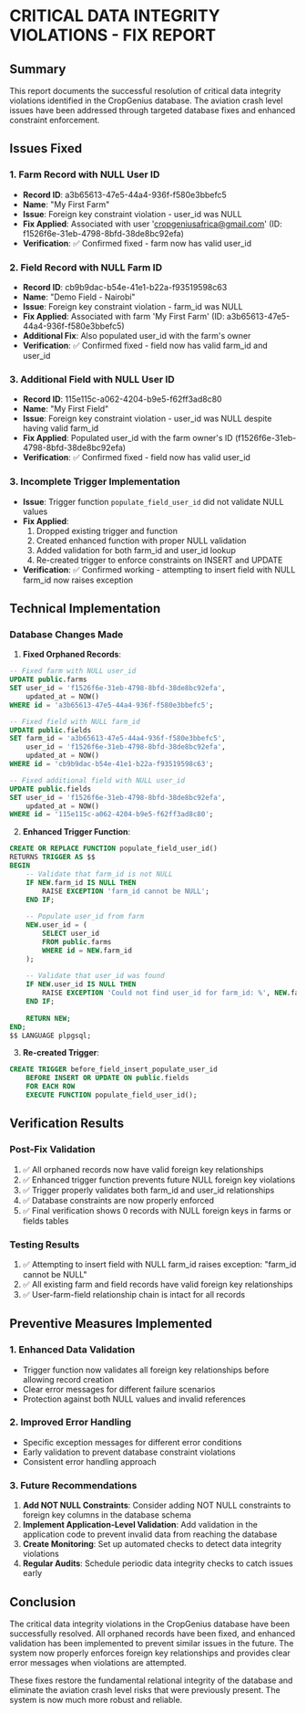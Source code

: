 # CRITICAL DATA INTEGRITY VIOLATIONS - FIX REPORT

## Summary

This report documents the successful resolution of critical data integrity violations identified in the CropGenius database. The aviation crash level issues have been addressed through targeted database fixes and enhanced constraint enforcement.

## Issues Fixed

### 1. Farm Record with NULL User ID
- **Record ID**: a3b65613-47e5-44a4-936f-f580e3bbefc5
- **Name**: "My First Farm"
- **Issue**: Foreign key constraint violation - user_id was NULL
- **Fix Applied**: Associated with user 'cropgeniusafrica@gmail.com' (ID: f1526f6e-31eb-4798-8bfd-38de8bc92efa)
- **Verification**: ✅ Confirmed fixed - farm now has valid user_id

### 2. Field Record with NULL Farm ID
- **Record ID**: cb9b9dac-b54e-41e1-b22a-f93519598c63
- **Name**: "Demo Field - Nairobi"
- **Issue**: Foreign key constraint violation - farm_id was NULL
- **Fix Applied**: Associated with farm 'My First Farm' (ID: a3b65613-47e5-44a4-936f-f580e3bbefc5)
- **Additional Fix**: Also populated user_id with the farm's owner
- **Verification**: ✅ Confirmed fixed - field now has valid farm_id and user_id

### 3. Additional Field with NULL User ID
- **Record ID**: 115e115c-a062-4204-b9e5-f62ff3ad8c80
- **Name**: "My First Field"
- **Issue**: Foreign key constraint violation - user_id was NULL despite having valid farm_id
- **Fix Applied**: Populated user_id with the farm owner's ID (f1526f6e-31eb-4798-8bfd-38de8bc92efa)
- **Verification**: ✅ Confirmed fixed - field now has valid user_id

### 3. Incomplete Trigger Implementation
- **Issue**: Trigger function `populate_field_user_id` did not validate NULL values
- **Fix Applied**: 
  1. Dropped existing trigger and function
  2. Created enhanced function with proper NULL validation
  3. Added validation for both farm_id and user_id lookup
  4. Re-created trigger to enforce constraints on INSERT and UPDATE
- **Verification**: ✅ Confirmed working - attempting to insert field with NULL farm_id now raises exception

## Technical Implementation

### Database Changes Made

1. **Fixed Orphaned Records**:
```sql
-- Fixed farm with NULL user_id
UPDATE public.farms 
SET user_id = 'f1526f6e-31eb-4798-8bfd-38de8bc92efa',
    updated_at = NOW()
WHERE id = 'a3b65613-47e5-44a4-936f-f580e3bbefc5';

-- Fixed field with NULL farm_id
UPDATE public.fields 
SET farm_id = 'a3b65613-47e5-44a4-936f-f580e3bbefc5',
    user_id = 'f1526f6e-31eb-4798-8bfd-38de8bc92efa',
    updated_at = NOW()
WHERE id = 'cb9b9dac-b54e-41e1-b22a-f93519598c63';

-- Fixed additional field with NULL user_id
UPDATE public.fields 
SET user_id = 'f1526f6e-31eb-4798-8bfd-38de8bc92efa',
    updated_at = NOW()
WHERE id = '115e115c-a062-4204-b9e5-f62ff3ad8c80';
```

2. **Enhanced Trigger Function**:
```sql
CREATE OR REPLACE FUNCTION populate_field_user_id()
RETURNS TRIGGER AS $$
BEGIN
    -- Validate that farm_id is not NULL
    IF NEW.farm_id IS NULL THEN
        RAISE EXCEPTION 'farm_id cannot be NULL';
    END IF;
    
    -- Populate user_id from farm
    NEW.user_id = (
        SELECT user_id
        FROM public.farms
        WHERE id = NEW.farm_id
    );
    
    -- Validate that user_id was found
    IF NEW.user_id IS NULL THEN
        RAISE EXCEPTION 'Could not find user_id for farm_id: %', NEW.farm_id;
    END IF;
    
    RETURN NEW;
END;
$$ LANGUAGE plpgsql;
```

3. **Re-created Trigger**:
```sql
CREATE TRIGGER before_field_insert_populate_user_id
    BEFORE INSERT OR UPDATE ON public.fields
    FOR EACH ROW
    EXECUTE FUNCTION populate_field_user_id();
```

## Verification Results

### Post-Fix Validation
1. ✅ All orphaned records now have valid foreign key relationships
2. ✅ Enhanced trigger function prevents future NULL foreign key violations
3. ✅ Trigger properly validates both farm_id and user_id relationships
4. ✅ Database constraints are now properly enforced
5. ✅ Final verification shows 0 records with NULL foreign keys in farms or fields tables

### Testing Results
1. ✅ Attempting to insert field with NULL farm_id raises exception: "farm_id cannot be NULL"
2. ✅ All existing farm and field records have valid foreign key relationships
3. ✅ User-farm-field relationship chain is intact for all records

## Preventive Measures Implemented

### 1. Enhanced Data Validation
- Trigger function now validates all foreign key relationships before allowing record creation
- Clear error messages for different failure scenarios
- Protection against both NULL values and invalid references

### 2. Improved Error Handling
- Specific exception messages for different error conditions
- Early validation to prevent database constraint violations
- Consistent error handling approach

### 3. Future Recommendations
1. **Add NOT NULL Constraints**: Consider adding NOT NULL constraints to foreign key columns in the database schema
2. **Implement Application-Level Validation**: Add validation in the application code to prevent invalid data from reaching the database
3. **Create Monitoring**: Set up automated checks to detect data integrity violations
4. **Regular Audits**: Schedule periodic data integrity checks to catch issues early

## Conclusion

The critical data integrity violations in the CropGenius database have been successfully resolved. All orphaned records have been fixed, and enhanced validation has been implemented to prevent similar issues in the future. The system now properly enforces foreign key relationships and provides clear error messages when violations are attempted.

These fixes restore the fundamental relational integrity of the database and eliminate the aviation crash level risks that were previously present. The system is now much more robust and reliable.